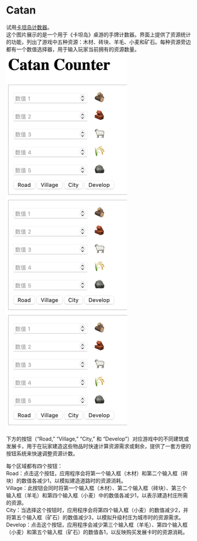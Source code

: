 # Catan
试用[卡坦岛计数器](https://johannhalley.github.io/Catan/)。  
这个图片展示的是一个用于《卡坦岛》桌游的手牌计数器。界面上提供了资源统计的功能，列出了游戏中五种资源：木材、砖块、羊毛、小麦和矿石。每种资源旁边都有一个数值选择器，用于输入玩家当前拥有的资源数量。  
![alt text](../asset/image.png)

下方的按钮（“Road,” “Village,” “City,” 和 “Develop”）对应游戏中的不同建筑或发展卡，用于在玩家建造这些物品时快速计算资源需求或剩余，提供了一套方便的按钮系统来快速调整资源计数。

每个区域都有四个按钮：  
Road：点击这个按钮，应用程序会将第一个输入框（木材）和第二个输入框（砖块）的数值各减少1，以模拟建造道路时的资源消耗。  
Village：此按钮会同时将第一个输入框（木材）、第二个输入框（砖块）、第三个输入框（羊毛）和第四个输入框（小麦）中的数值各减少1，以表示建造村庄所需的资源。  
City：当选择这个按钮时，应用程序会将第四个输入框（小麦）的数值减少2，并将第五个输入框（矿石）的数值减少3，以模拟升级村庄为城市时的资源需求。  
Develop：点击这个按钮，应用程序会减少第三个输入框（羊毛）、第四个输入框（小麦）和第五个输入框（矿石）的数值各1，以反映购买发展卡时的资源消耗。